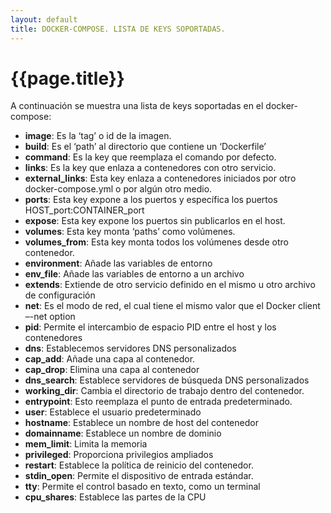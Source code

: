 ```yaml
---
layout: default
title: DOCKER-COMPOSE. LISTA DE KEYS SOPORTADAS.
---
```


# {{page.title}}

A continuación se muestra una lista de keys soportadas en el docker-compose:

- **image**: Es la ‘tag’ o id de la imagen.
- **build**: Es el ‘path’ al directorio que contiene un ‘Dockerfile’
- **command**: Es la key que reemplaza el comando por defecto.
- **links**: Es la key que enlaza  a contenedores con otro servicio.
- **external_links**: Esta key enlaza a contenedores iniciados por otro docker-compose.yml o por algún otro medio.
- **ports**: Esta key expone a los puertos y específica los puertos HOST_port:CONTAINER_port
- **expose**: Esta key expone los puertos sin publicarlos en el host.
- **volumes**: Esta key monta ‘paths’ como volúmenes.
- **volumes_from**: Esta key monta todos los volúmenes desde otro contenedor.
- **environment**: Añade las variables de entorno
- **env_file**: Añade las variables de entorno a un archivo
- **extends**: Extiende de otro servicio definido en el mismo u otro archivo de configuración
- **net**: Es el modo de red, el cual tiene el mismo valor que el Docker client –-net option
- **pid**: Permite el intercambio de espacio PID entre el host y los contenedores
- **dns**: Establecemos servidores DNS personalizados
- **cap_add**: Añade una capa al contenedor.
- **cap_drop**: Elimina una capa al contenedor
- **dns_search**: Establece servidores de búsqueda DNS personalizados
- **working_dir**: Cambia el directorio de trabajo dentro del contenedor.
- **entrypoint**: Esto reemplaza el punto de entrada predeterminado.
- **user**: Establece el usuario predeterminado
- **hostname**: Establece un nombre de host del contenedor
- **domainname**: Establece un nombre de dominio
- **mem_limit**: Limita la memoria
- **privileged**: Proporciona privilegios ampliados
- **restart**: Establece la política de reinicio del contenedor.
- **stdin_open**: Permite el dispositivo de entrada estándar.
- **tty**: Permite el control basado en texto, como un terminal
- **cpu_shares**: Establece las partes de la CPU
